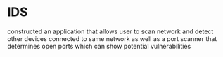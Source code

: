 # IDS

constructed an application that allows user to scan network 
and detect other devices connected to same network as well
as a port scanner that determines open ports which can show 
potential vulnerabilities
